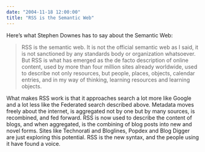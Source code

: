 ```yaml
---
date: "2004-11-18 12:00:00"
title: "RSS is the Semantic Web"
---
```




Here&rsquo;s what Stephen Downes has to say about the Semantic Web:

>RSS is the semantic web. It is not the official semantic web as I said, it is not sanctioned by any standards body or organization whatsoever. But RSS is what has emerged as the de facto description of online content, used by more than four million sites already worldwide, used to describe not only resources, but people, places, objects, calendar entries, and in my way of thinking, learning resources and learning objects.

What makes RSS work is that it approaches search a lot more like Google and a lot less like the Federated search described above. Metadata moves freely about the internet, is aggregated not by one but by many sources, is recombined, and fed forward. RSS is now used to describe the content of blogs, and when aggregated, is the combining of blog posts into new and novel forms. Sites like Technorati and Bloglines, Popdex and Blog Digger are just exploring this potential. RSS is the new syntax, and the people using it have found a voice.



